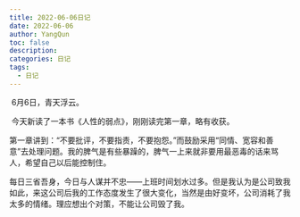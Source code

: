 ```yaml
---
title: 2022-06-06日记
date: 2022-06-06
author: YangQun
toc: false
description:
categories: 日记
tags:
  - 日记
---
```


​         6月6日，青天浮云。

​        今天新读了一本书《人性的弱点》，刚刚读完第一章，略有收获。

​        第一章讲到：“不要批评，不要指责，不要抱怨。”而鼓励采用“同情、宽容和善意”去处理问题。我的脾气是有些暴躁的，脾气一上来就非要用最恶毒的话来骂人，希望自己以后能控制住。

​        每日三省吾身，今日与人谋并不忠——上班时间划水过多。但是我认为是公司致我如此，来这公司后我的工作态度发生了很大变化，当然是由好变坏，公司消耗了我太多的情绪。理应想出个对策，不能让公司毁了我。
